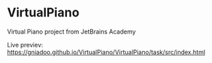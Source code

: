 # VirtualPiano
Virtual Piano project from JetBrains Academy

Live previev: https://gniadoo.github.io/VirtualPiano/VirtualPiano/task/src/index.html
